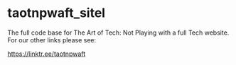 # taotnpwaft_sitel
The full code base for The Art of Tech: Not Playing with a full Tech website. For our other links please see:

https://linktr.ee/taotnpwaft

